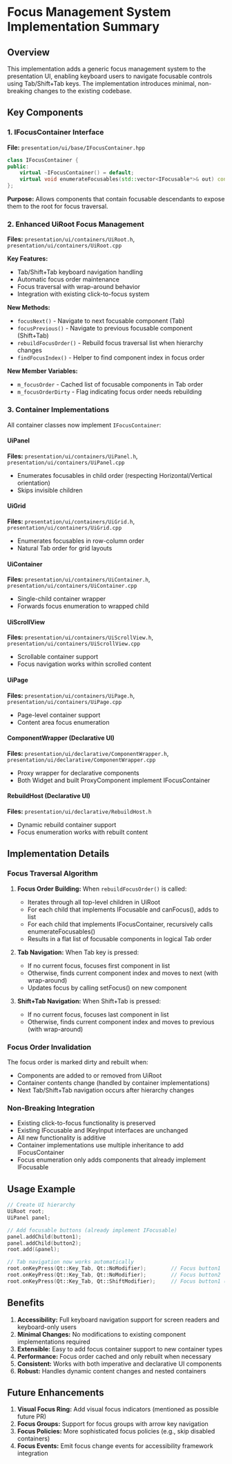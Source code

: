 # Focus Management System Implementation Summary

## Overview
This implementation adds a generic focus management system to the presentation UI, enabling keyboard users to navigate focusable controls using Tab/Shift+Tab keys. The implementation introduces minimal, non-breaking changes to the existing codebase.

## Key Components

### 1. IFocusContainer Interface
**File:** `presentation/ui/base/IFocusContainer.hpp`

```cpp
class IFocusContainer {
public:
    virtual ~IFocusContainer() = default;
    virtual void enumerateFocusables(std::vector<IFocusable*>& out) const = 0;
};
```

**Purpose:** Allows components that contain focusable descendants to expose them to the root for focus traversal.

### 2. Enhanced UiRoot Focus Management
**Files:** `presentation/ui/containers/UiRoot.h`, `presentation/ui/containers/UiRoot.cpp`

**Key Features:**
- Tab/Shift+Tab keyboard navigation handling
- Automatic focus order maintenance
- Focus traversal with wrap-around behavior
- Integration with existing click-to-focus system

**New Methods:**
- `focusNext()` - Navigate to next focusable component (Tab)
- `focusPrevious()` - Navigate to previous focusable component (Shift+Tab)
- `rebuildFocusOrder()` - Rebuild focus traversal list when hierarchy changes
- `findFocusIndex()` - Helper to find component index in focus order

**New Member Variables:**
- `m_focusOrder` - Cached list of focusable components in Tab order
- `m_focusOrderDirty` - Flag indicating focus order needs rebuilding

### 3. Container Implementations
All container classes now implement `IFocusContainer`:

#### UiPanel
**Files:** `presentation/ui/containers/UiPanel.h`, `presentation/ui/containers/UiPanel.cpp`
- Enumerates focusables in child order (respecting Horizontal/Vertical orientation)
- Skips invisible children

#### UiGrid
**Files:** `presentation/ui/containers/UiGrid.h`, `presentation/ui/containers/UiGrid.cpp`
- Enumerates focusables in row-column order
- Natural Tab order for grid layouts

#### UiContainer
**Files:** `presentation/ui/containers/UiContainer.h`, `presentation/ui/containers/UiContainer.cpp`
- Single-child container wrapper
- Forwards focus enumeration to wrapped child

#### UiScrollView
**Files:** `presentation/ui/containers/UiScrollView.h`, `presentation/ui/containers/UiScrollView.cpp`
- Scrollable container support
- Focus navigation works within scrolled content

#### UiPage
**Files:** `presentation/ui/containers/UiPage.h`, `presentation/ui/containers/UiPage.cpp`
- Page-level container support
- Content area focus enumeration

#### ComponentWrapper (Declarative UI)
**Files:** `presentation/ui/declarative/ComponentWrapper.h`, `presentation/ui/declarative/ComponentWrapper.cpp`
- Proxy wrapper for declarative components
- Both Widget and built ProxyComponent implement IFocusContainer

#### RebuildHost (Declarative UI)
**Files:** `presentation/ui/declarative/RebuildHost.h`
- Dynamic rebuild container support
- Focus enumeration works with rebuilt content

## Implementation Details

### Focus Traversal Algorithm
1. **Focus Order Building:** When `rebuildFocusOrder()` is called:
   - Iterates through all top-level children in UiRoot
   - For each child that implements IFocusable and canFocus(), adds to list
   - For each child that implements IFocusContainer, recursively calls enumerateFocusables()
   - Results in a flat list of focusable components in logical Tab order

2. **Tab Navigation:** When Tab key is pressed:
   - If no current focus, focuses first component in list
   - Otherwise, finds current component index and moves to next (with wrap-around)
   - Updates focus by calling setFocus() on new component

3. **Shift+Tab Navigation:** When Shift+Tab is pressed:
   - If no current focus, focuses last component in list
   - Otherwise, finds current component index and moves to previous (with wrap-around)

### Focus Order Invalidation
The focus order is marked dirty and rebuilt when:
- Components are added to or removed from UiRoot
- Container contents change (handled by container implementations)
- Next Tab/Shift+Tab navigation occurs after hierarchy changes

### Non-Breaking Integration
- Existing click-to-focus functionality is preserved
- Existing IFocusable and IKeyInput interfaces are unchanged
- All new functionality is additive
- Container implementations use multiple inheritance to add IFocusContainer
- Focus enumeration only adds components that already implement IFocusable

## Usage Example

```cpp
// Create UI hierarchy
UiRoot root;
UiPanel panel;

// Add focusable buttons (already implement IFocusable)
panel.addChild(button1); 
panel.addChild(button2);
root.add(&panel);

// Tab navigation now works automatically
root.onKeyPress(Qt::Key_Tab, Qt::NoModifier);        // Focus button1
root.onKeyPress(Qt::Key_Tab, Qt::NoModifier);        // Focus button2
root.onKeyPress(Qt::Key_Tab, Qt::ShiftModifier);     // Focus button1 (backward)
```

## Benefits

1. **Accessibility:** Full keyboard navigation support for screen readers and keyboard-only users
2. **Minimal Changes:** No modifications to existing component implementations required
3. **Extensible:** Easy to add focus container support to new container types
4. **Performance:** Focus order cached and only rebuilt when necessary
5. **Consistent:** Works with both imperative and declarative UI components
6. **Robust:** Handles dynamic content changes and nested containers

## Future Enhancements

1. **Visual Focus Ring:** Add visual focus indicators (mentioned as possible future PR)
2. **Focus Groups:** Support for focus groups with arrow key navigation
3. **Focus Policies:** More sophisticated focus policies (e.g., skip disabled containers)
4. **Focus Events:** Emit focus change events for accessibility framework integration